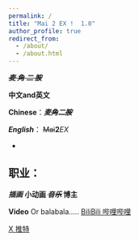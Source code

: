 ```yaml
---
permalink: /
title: "Mai 2 EX !  1.0"
author_profile: true
redirect_from: 
  - /about/
  - /about.html
---
```




  
***~~麦  角  二  胺~~***


**中文and英文**

**Chinese**：***麦~~角~~二~~胺~~***

***English***： ~~Mai~~**2***EX*

*

## 职业：
***插画***
          **小动画
                       ~~*音乐*~~
                                       博主**


**Video** Or balabala.....
[BiliBili 哔哩哔哩](https://b23.tv/ViDjeMi)

[X   推特](https://x.com/ora_c16215)
